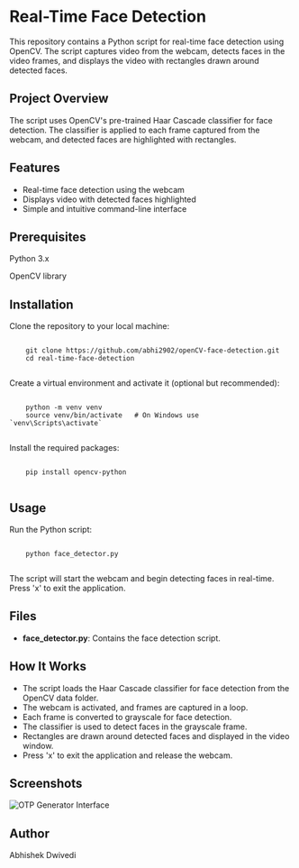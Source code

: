 <h1>Real-Time Face Detection</h1>
    <p>This repository contains a Python script for real-time face detection using OpenCV. The script captures video from the webcam, detects faces in the video frames, and displays the video with rectangles drawn around detected faces.</p>
    
<h2>Project Overview</h2>
    <p>The script uses OpenCV's pre-trained Haar Cascade classifier for face detection. The classifier is applied to each frame captured from the webcam, and detected faces are highlighted with rectangles.</p>
    
<h2>Features</h2>
    <ul>
        <li>Real-time face detection using the webcam</li>
        <li>Displays video with detected faces highlighted</li>
        <li>Simple and intuitive command-line interface</li>
    </ul>
    
<h2>Prerequisites</h2>
    <p>Python 3.x</p>
    <p>OpenCV library</p>
    
<h2>Installation</h2>
    <p>Clone the repository to your local machine:</p>
    <pre><code>
    git clone https://github.com/abhi2902/openCV-face-detection.git
    cd real-time-face-detection
    </code></pre>
    
<p>Create a virtual environment and activate it (optional but recommended):</p>
    <pre><code>
    python -m venv venv
    source venv/bin/activate   # On Windows use `venv\Scripts\activate`
    </code></pre>
    
<p>Install the required packages:</p>
    <pre><code>
    pip install opencv-python
    </code></pre>
    
<h2>Usage</h2>
    <p>Run the Python script:</p>
    <pre><code>
    python face_detector.py
    </code></pre>
    
<p>The script will start the webcam and begin detecting faces in real-time. Press 'x' to exit the application.</p>
    
<h2>Files</h2>
    <ul>
        <li><strong>face_detector.py</strong>: Contains the face detection script.</li>
    </ul>
    
<h2>How It Works</h2>
    <ul>
        <li>The script loads the Haar Cascade classifier for face detection from the OpenCV data folder.</li>
        <li>The webcam is activated, and frames are captured in a loop.</li>
        <li>Each frame is converted to grayscale for face detection.</li>
        <li>The classifier is used to detect faces in the grayscale frame.</li>
        <li>Rectangles are drawn around detected faces and displayed in the video window.</li>
        <li>Press 'x' to exit the application and release the webcam.</li>
    </ul>
    
<h2>Screenshots</h2>
        <img src="image.png" alt="OTP Generator Interface" style="max-width:100%;">
    
<h2>Author</h2>
    <p>Abhishek Dwivedi</p>